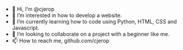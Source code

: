 - 👋 Hi, I’m @cjerop
- 👀 I’m interested in how to develop a website.
- 🌱 I’m currently learning how to code using Python, HTML, CSS and Javascript.
- 💞️ I’m looking to collaborate on a project with a beginner like me.
- 📫 How to reach me, github.com/cjerop

<!---
cjerop/cjerop is a ✨ special ✨ repository because its `README.md` (this file) appears on your GitHub profile.
You can click the Preview link to take a look at your changes.
--->
